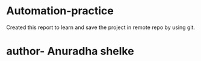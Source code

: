 # Automation-practice
Created this report to learn and save the project in remote repo by using git.
<br>
# author- Anuradha shelke
